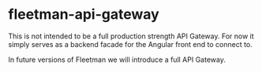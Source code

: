 # fleetman-api-gateway

This is not intended to be a full production strength API Gateway. For now it simply serves as a backend facade for the Angular front end to connect to.

In future versions of Fleetman we will introduce a full API Gateway.

